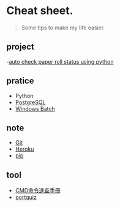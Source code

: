 # Cheat sheet.

> Some tips to make my life easier.

## project
-[auto check paper roll status using python](https://github.com/daoxuewu/pyserial_printer_paperstatus)

## pratice
- Python
- [PostgreSQL](PostgreSQL/PostgreSQL.md)
- [Windows Batch](BAT.md)

## note
- [Git](git_cheat_sheet.md)
- [Heroku](heroku_CLI.md)
- [pip](python_pip.md)

## tool
- [CMD命令速查手冊](http://www.cas.idv.tw/Documents/Micorsoft/CMDManual/CMD%E5%91%BD%E4%BB%A4%E9%80%9F%E6%9F%A5%E6%89%8B%E5%86%8A.asp)
- [portquiz](http://portquiz.net/)

